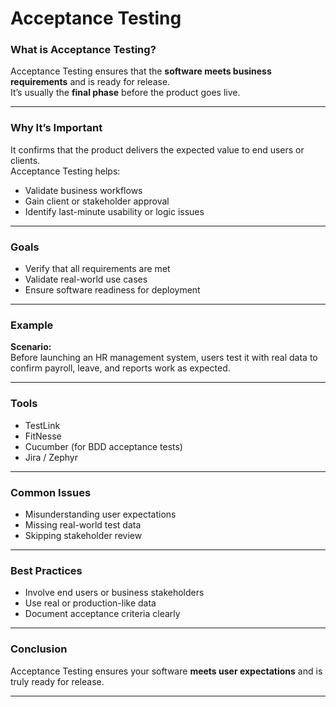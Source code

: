 # Acceptance Testing

### What is Acceptance Testing?
Acceptance Testing ensures that the **software meets business requirements** and is ready for release.  
It’s usually the **final phase** before the product goes live.

---

### Why It’s Important
It confirms that the product delivers the expected value to end users or clients.  
Acceptance Testing helps:
- Validate business workflows  
- Gain client or stakeholder approval  
- Identify last-minute usability or logic issues  

---

### Goals
- Verify that all requirements are met  
- Validate real-world use cases  
- Ensure software readiness for deployment  

---

### Example
**Scenario:**  
Before launching an HR management system, users test it with real data to confirm payroll, leave, and reports work as expected.

---

### Tools
- TestLink  
- FitNesse  
- Cucumber (for BDD acceptance tests)  
- Jira / Zephyr  

---

### Common Issues
- Misunderstanding user expectations  
- Missing real-world test data  
- Skipping stakeholder review  

---

### Best Practices
- Involve end users or business stakeholders  
- Use real or production-like data  
- Document acceptance criteria clearly  

---

### Conclusion
Acceptance Testing ensures your software **meets user expectations** and is truly ready for release.

---
